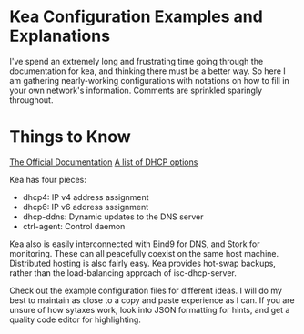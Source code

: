 # Kea Configuration Examples and Explanations

I've spend an extremely long and frustrating time going through the documentation for kea, and thinking there must be a better way. So here I am gathering nearly-working configurations with notations on how to fill in your own network's information. Comments are sprinkled sparingly throughout.

# Things to Know
[The Official Documentation](https://kea.readthedocs.io/en/)
[A list of DHCP options](https://www.iana.org/assignments/bootp-dhcp-parameters/bootp-dhcp-parameters.xhtml)

Kea has four pieces:
- dhcp4: IP v4 address assignment
- dhcp6: IP v6 address assignment
- dhcp-ddns: Dynamic updates to the DNS server
- ctrl-agent: Control daemon

Kea also is easily interconnected with Bind9 for DNS, and Stork for monitoring. These can all peacefully coexist on the same host machine. Distributed hosting is also fairly easy. Kea provides hot-swap backups, rather than the load-balancing approach of isc-dhcp-server.

Check out the example configuration files for different ideas. I will do my best to maintain as close to a copy and paste experience as I can. If you are unsure of how sytaxes work, look into JSON formatting for hints, and get a quality code editor for highlighting.